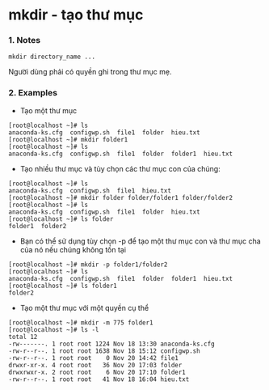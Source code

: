 # mkdir - tạo thư mục
### 1. Notes
```
mkdir directory_name ...
```
Người dùng phải có quyền ghi trong thư mục mẹ.
### 2. Examples
* Tạo một thư mục
```
[root@localhost ~]# ls
anaconda-ks.cfg  configwp.sh  file1  folder  hieu.txt
[root@localhost ~]# mkdir folder1
[root@localhost ~]# ls
anaconda-ks.cfg  configwp.sh  file1  folder  folder1  hieu.txt
```
* Tạo nhiều thư mục và tùy chọn các thư mục con của chúng:
```
[root@localhost ~]# ls
anaconda-ks.cfg  configwp.sh  file1  hieu.txt
[root@localhost ~]# mkdir folder folder/folder1 folder/folder2
[root@localhost ~]# ls
anaconda-ks.cfg  configwp.sh  file1  folder  hieu.txt
[root@localhost ~]# ls folder
folder1  folder2
```
* Bạn có thể sử dụng tùy chọn -p để tạo một thư mục con và thư mục cha của nó nếu chúng không tồn tại
```
[root@localhost ~]# mkdir -p folder1/folder2
[root@localhost ~]# ls
anaconda-ks.cfg  configwp.sh  file1  folder  folder1  hieu.txt
[root@localhost ~]# ls folder1
folder2
```
* Tạo một thư mục với một quyền cụ thể
```
[root@localhost ~]# mkdir -m 775 folder1
[root@localhost ~]# ls -l
total 12
-rw-------. 1 root root 1224 Nov 18 13:30 anaconda-ks.cfg
-rw-r--r--. 1 root root 1638 Nov 18 15:12 configwp.sh
-rw-r--r--. 1 root root    0 Nov 20 14:42 file1
drwxr-xr-x. 4 root root   36 Nov 20 17:03 folder
drwxrwxr-x. 2 root root    6 Nov 20 17:10 folder1
-rw-r--r--. 1 root root   41 Nov 18 16:04 hieu.txt
```
